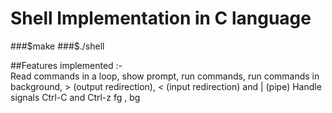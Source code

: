 # Shell Implementation in C language

###$make
###$./shell 
  
##Features implemented :-  
    Read commands in a loop,
    show prompt,
    run commands,
    run commands in background,
     > (output redirection),
    < (input redirection) and
    | (pipe)
    Handle signals Ctrl-C and Ctrl-z
    fg , bg

